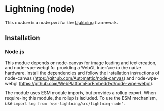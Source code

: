 # Lightning (node)

This module is a node port for the [Lightning](https://github.com/WebPlatformForEmbedded/Lightning) framework.

## Installation

### Node.js
This module depends on node-canvas for image loading and text creation, and node-wpe-webgl for providing a WebGL interface to the native hardware. Install the dependencies and follow the installation instructions of node-canvas (https://github.com/Automattic/node-canvas) and node-wpe-webgl (https://github.com/WebPlatformForEmbedded/node-wpe-webgl).

The module uses ESM module imports, but provides a rollup export. When require-ing this module, the rollup is included. To use the ESM mechanism, use `import lng from 'wpe-lightning/src/lightning-node'`.
